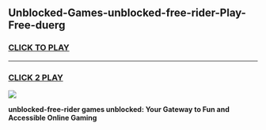 
## Unblocked-Games-unblocked-free-rider-Play-Free-duerg
<h3>
<a href="https://premium76.site?title=unblocked-free-rider&ref=18A1">CLICK TO PLAY</a></h3>
<hr>

<h3>
<a href="https://premium76.site?title=unblocked-free-rider&ref=18A1">CLICK 2 PLAY</a>
  
</h3>

<a href="https://premium76.site?title=unblocked-free-rider&ref=18A1"><img src="https://clearcache.store/games.png"></a>


**unblocked-free-rider games unblocked: Your Gateway to Fun and Accessible Online Gaming**
